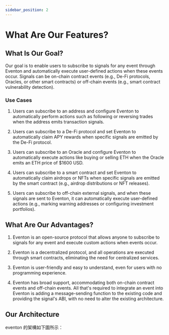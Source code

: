 ```yaml
---
sidebar_position: 2
---
```


# What Are Our Features?

## What Is Our Goal?

Our goal is to enable users to subscribe to signals for any event through Eventon and automatically execute user-defined actions when these events occur. Signals can be on-chain contract events (e.g., De-Fi protocols, Oracles, or other smart contracts) or off-chain events (e.g., smart contract vulnerability detection).

### Use Cases

1. Users can subscribe to an address and configure Eventon to automatically perform actions such as following or reversing trades when the address emits transaction signals.

2. Users can subscribe to a De-Fi protocol and set Eventon to automatically claim APY rewards when specific signals are emitted by the De-Fi protocol.

3. Users can subscribe to an Oracle and configure Eventon to automatically execute actions like buying or selling ETH when the Oracle emits an ETH price of $1600 USD.

4. Users can subscribe to a smart contract and set Eventon to automatically claim airdrops or NFTs when specific signals are emitted by the smart contract (e.g., airdrop distributions or NFT releases).

5. Users can subscribe to off-chain external signals, and when these signals are sent to Eventon, it can automatically execute user-defined actions (e.g., marking warning addresses or configuring investment portfolios).

## What Are Our Advantages?

1. Eventon is an open-source protocol that allows anyone to subscribe to signals for any event and execute custom actions when events occur.

2. Eventon is a decentralized protocol, and all operations are executed through smart contracts, eliminating the need for centralized services.

3. Eventon is user-friendly and easy to understand, even for users with no programming experience.

4. Eventon has broad support, accommodating both on-chain contract events and off-chain events. All that's required to integrate an event into Eventon is adding a message-sending function to the existing code and providing the signal's ABI, with no need to alter the existing architecture.

## Our Architecture

eventon 的架構如下圖所示：

<!-- ![eventon Architecture](/img/eventon-architecture.png) -->
